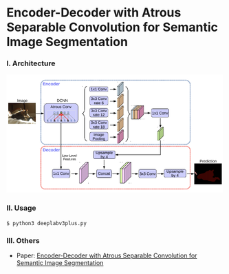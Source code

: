 # Encoder-Decoder with Atrous Separable Convolution for Semantic Image Segmentation

### I. Architecture

<img src='net.png'>

### II. Usage

```shell
$ python3 deeplabv3plus.py
```

### III. Others

- Paper: [Encoder-Decoder with Atrous Separable Convolution for Semantic Image Segmentation](https://arxiv.org/pdf/1802.02611.pdf)